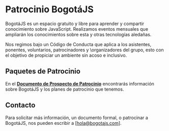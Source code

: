 # Patrocinio BogotáJS

BogotáJS es un espacio gratuito y libre para aprender y compartir conocimiento sobre JavaScript. Realizamos eventos mensuales que ampliarán los conocimientos sobre esta y otras tecnologías aledañas.

Nos regimos bajo un Código de Conducta que aplica a los asistentes, ponentes, voluntarios, patrocinadores y \organizadores del grupo, esto con el objetivo de propiciar un ambiente sin acoso e inclusivo.

## Paquetes de Patrocinio
En el **[Documento de Prospecto de Patrocinio](http://bit.ly/prospectus-bogjs)** encontrarás información sobre BogotáJS y los planes de patrocinio que tenemos.


## Contacto
Para solicitar más información, un documento formal, o patrocinar a BogotáJS, nos pueden escribir a [hola@bogotajs.com].
